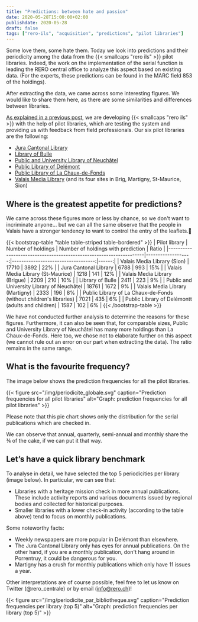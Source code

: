 ```yaml
---
title: "Predictions: between hate and passion"
date: 2020-05-28T15:00:00+02:00
publishdate: 2020-05-28
draft: false 
tags: ["rero-ils", "acquisition", "predictions", "pilot libraries"]
---
```


Some love them, some hate them. Today we look into predictions and their periodicity among the data from the {{< smallcaps "rero ils" >}} pilot libraries. Indeed, the work on the implementation of the serial function is leading the RERO central office to analyze this aspect based on existing data. (For the experts, these predictions can be found in the MARC field 853 of the holdings).

After extracting the data, we came across some interesting figures. We would like to share them here, as there are some similarities and differences between libraries.

<!--more-->


[As explained in a previous post](/en/rero-ils-s-expose-aux-tests), we are developing {{< smallcaps "rero ils" >}} with the help of pilot libraries, which are testing the system and providing us with feedback from field professionals. Our six pilot libraries are the following:

* [Jura Cantonal Library](https://www.jura.ch/occ/bicj)
* [Library of Bulle](https://musee-gruerien.ch/)
* [Public and University Library of Neuchâtel](http://bpun.unine.ch/)
* [Public Library of Delémont](http://www.delemont.ch/fr/Tourisme-culture-et-loisirs/Vie-culturelles/Bibliotheque/Bibliotheque.html)
* [Public Library of La Chaux-de-Fonds](http://cdf-bibliotheques.ne.ch/)
* [Valais Media Library](https://www.mediatheque.ch/) (and its four sites in Brig, Martigny, St-Maurice, Sion)

## Where is the greatest appetite for predictions?

We came across these figures more or less by chance, so we don't want to incriminate anyone... but we can all the same observe that the people in Valais have a stronger tendency to want to control the entry of the leaflets.🤭

{{< bootstrap-table "table table-striped table-bordered" >}}
| Pilot library                                                      | Number of holdings | Number of holdings with prediction | Ratio |
|--------------------------------------------------------------------|-------------------:|-----------------------------------:|------:|
| Valais Media Library (Sion)                                        |              17710 |                               3892 |   22% |
| Jura Cantonal Library                                              |               6788 |                                993 |   15% |
| Valais Media Library (St-Maurice)                                  |               1218 |                                141 |   12% |
| Valais Media Library (Brigue)                                      |               2209 |                                210 |   10% |
| Library of Bulle                                                   |               2411 |                                223 |    9% |
| Public and University Library of Neuchâtel                         |              18761 |                               1672 |    9% |
| Valais Media Library (Martigny)                                    |               2333 |                                196 |    8% |
| Public Library of La Chaux-de-Fonds (without children's libraries) |               7021 |                                435 |    6% |
| Public Library of Delémontt (adults and children)                  |               1587 |                                102 |    6% |
{{< /bootstrap-table >}}

We have not conducted further analysis to determine the reasons for these figures. Furthermore, it can also be seen that, for comparable sizes, Public and University Library of Neuchâtel has many more holdings than La Chaux-de-Fonds. Here too, we chose not to elaborate further on this aspect (we cannot rule out an error on our part when extracting the data). The ratio remains in the same range.

## What is the favourite frequency?

The image below shows the prediction frequencies for all the pilot libraries.

{{< figure src="/img/periodicite_globale.svg" caption="Prediction frequencies for all pilot libraries" alt="Graph: prediction frequencies for all pilot libraries" >}}

Please note that this pie chart shows only the distribution for the serial publications which are checked in.

We can observe that annual, quarterly, semi-annual and monthly share the ¾ of the cake, if we can put it that way.

## Let’s have a quick library benchmark

To analyse in detail, we have selected the top 5 periodicities per library (image below). In particular, we can see that:

* Libraries with a heritage mission check in more annual publications. These include activity reports and various documents issued by regional bodies and collected for historical purposes.
* Smaller libraries with a lower check-in activity (according to the table above) tend to focus on monthly publications.

Some noteworthy facts:

* Weekly newspapers are more popular in Delémont than elsewhere.
* The Jura Cantonal Library only has eyes for annual publications. On the other hand, if you are a monthly publication, don't hang around in Porrentruy, it could be dangerous for you.
* Martigny has a crush for monthly publications which only have 11 issues a year.

Other interpretations are of course possible, feel free to let us know on Twitter (@rero_centrale) or by email (info@rero.ch)!

{{< figure src="/img/periodicite_par_bibliotheque.svg" caption="Prediction frequencies per library (top 5)" alt="Graph: prediction frequencies per library (top 5)" >}}
